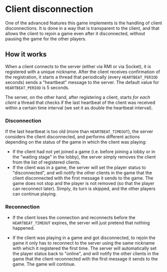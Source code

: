 # Client disconnection

One of the advanced features this game implements is the handling of client disconnections.
It is done in a way that is transparent to the client, and that allows the client
to rejoin a game even after it disconnected, without pausing the game for the other players.

## How it works

When a client connects to the server (either via RMI or via Socket), it is registered with a
unique nickname. After the client receives confirmation of the registration, it starts
a thread that periodically (every `HEARTBEAT_PERIOD` seconds) sends a "heartbeat" message to the server.
The default value for `HEARTBEAT_PERIOD` is 5 seconds.

The server, on the other hand, after registering a client, starts *for each client* a thread
that checks if the last heartbeat of the client was received within a certain time interval
(we set it as double the heartbeat interval).

### Disconnection
If the last heartbeat is too old (more than `HEARTBEAT_TIMEOUT`), the server
considers the client disconnected, and performs different actions depending on the status of the
game in which the client was playing:

- If the client had not yet joined a game (i.e. before joining a lobby or in the "waiting stage"
  in the lobby), the server simply removes the client from the list of registered clients.
- If the client was in a game, the server will set the player status to "disconnected", and will notify the other
  clients in the game that the client disconnected with the first message it sends to the game. The game
  does not stop and the player is not removed (so that the player can reconnect later). Simply,
  its turn is skipped, and the other players can continue playing.

### Reconnection
- If the client loses the connection and reconnects before the `HEARTBEAT_TIMEOUT` expires, the server will just
  pretend that nothing happened.

- If the client was playing in a game and got disconnected, to rejoin the game it only has to
  reconnect to the server using the same nickname with which it registered the first time. The server
  will automatically set the player status back to "online", and will notify the other clients in the game
  that the client reconnected with the first message it sends to the game. The game will continue.
